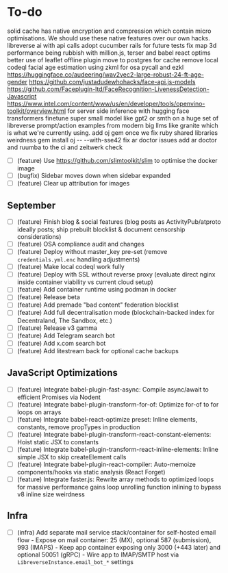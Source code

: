 # To-do

solid cache has native encryption and compression which contain micro optimisations. We should use these native features over our own hacks.
libreverse ai with api calls
adopt cucumber rails for future tests
fix map 3d performance being rubbish with million.js, terser and babel react optims
better use of leaflet offline plugin
move to postgres for cache
remove local codeql
facial age estimation using zkml for osa pycall and ezkl
https://huggingface.co/audeering/wav2vec2-large-robust-24-ft-age-gender
https://github.com/justadudewhohacks/face-api.js-models
https://github.com/Faceplugin-ltd/FaceRecognition-LivenessDetection-Javascript
https://www.intel.com/content/www/us/en/developer/tools/openvino-toolkit/overview.html for server side inference with hugging face transformers
finetune super small model like gpt2 or smth on a huge set of libreverse prompt/action examples from modern big llms like granite which is what we're currently using.
add oj gem once we fix ruby shared libraries weirdness gem install oj -- --with-sse42
fix ar doctor issues
add ar doctor and ruumba to the ci and zeitwerk check

- [ ] (feature) Use <https://github.com/slimtoolkit/slim> to optimise the docker image
- [ ] (bugfix) Sidebar moves down when sidebar expanded
- [ ] (feature) Clear up attribution for images

## September

- [ ] (feature) Finish blog & social features (blog posts as ActivityPub/atproto ideally posts; ship prebuilt blocklist & document censorship considerations)
- [ ] (feature) OSA compliance audit and changes
- [ ] (feature) Deploy without master_key pre-set (remove `credentials.yml.enc` handling adjustments)
- [ ] (feature) Make local codeql work fully
- [ ] (feature) Deploy with SSL without reverse proxy (evaluate direct nginx inside container viability vs current cloud setup)
- [ ] (feature) Add container runtime using podman in docker
- [ ] (feature) Release beta
- [ ] (feature) Add premade "bad content" federation blocklist
- [ ] (feature) Add full decentralisation mode (blockchain-backed index for Decentraland, The Sandbox, etc.)
- [ ] (feature) Release v3 gamma
- [ ] (feature) Add Telegram search bot
- [ ] (feature) Add x.com search bot
- [ ] (feature) Add litestream back for optional cache backups

## JavaScript Optimizations

- [ ] (feature) Integrate babel-plugin-fast-async: Compile async/await to efficient Promises via Nodent
- [ ] (feature) Integrate babel-plugin-transform-for-of: Optimize for-of to for loops on arrays
- [ ] (feature) Integrate babel-react-optimize preset: Inline elements, constants, remove propTypes in production
- [ ] (feature) Integrate babel-plugin-transform-react-constant-elements: Hoist static JSX to constants
- [ ] (feature) Integrate babel-plugin-transform-react-inline-elements: Inline simple JSX to skip createElement calls
- [ ] (feature) Integrate babel-plugin-react-compiler: Auto-memoize components/hooks via static analysis (React Forget)
- [ ] (feature) Integrate faster.js: Rewrite array methods to optimized loops for massive performance gains
      loop unrolling
      function inlining to bypass v8 inline size weirdness

## Infra

- [ ] (infra) Add separate mail service stack/container for self-hosted email flow - Expose on mail container: 25 (MX), optional 587 (submission), 993 (IMAPS) - Keep app container exposing only 3000 (+443 later) and optional 50051 (gRPC) - Wire app to IMAP/SMTP host via `LibreverseInstance.email_bot_*` settings

